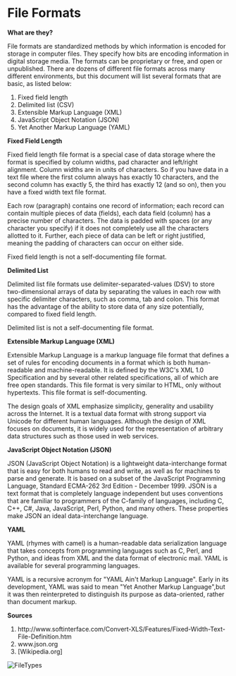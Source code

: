 

<html>
<body>

<h1>File Formats</h1>

<b>What are they?</b>
<p>File formats are standardized methods by which information is encoded for storage in computer files. They specify how bits are encoding information in digital storage media. The formats can be proprietary or free, and open or unpublished. There are dozens of different file formats across many different environments, but this document will list several formats that are basic, as listed below:</p>
<ol>
<li>Fixed field length</li>
<li>Delimited list (CSV)</li>
<li>Extensible Markup Language (XML)</li>
<li>JavaScript Object Notation (JSON)</li>
<li>Yet Another Markup Language (YAML)</li>
</ol>
<b>Fixed Field Length</b>
<p>Fixed field length file format is a special case of data storage where the format is specified by column widths, pad character and left/right alignment.  Column widths are in units of characters. So if you have data in a text file where the first column always has exactly 10 characters, and the second column has exactly 5, the third has exactly 12 (and so on), then you have a fixed width text file format.</p>
<p>Each row (paragraph) contains one record of information; each record can contain multiple pieces of data (fields), each data field (column) has a precise number of characters. The data is padded with spaces (or any character you specify) if it does not completely use all the characters allotted to it. Further, each piece of data can be left or right justified, meaning the padding of characters can occur on either side.</p>
<p>Fixed field length is not a self-documenting file format.</p>

<b>Delimited List</b>
<p>Delimited list file formats use delimiter-separated-values (DSV) to store two-dimensional arrays of data by separating the values in each row with specific delimiter characters, such as comma, tab and colon. This format has the advantage of the ability to store data of any size potentially, compared to fixed field length.</p>
<p>Delimited list is not a self-documenting file format.</p>

<b>Extensible Markup Language (XML)</b>
<p>Extensible Markup Language is a markup language file format that defines a set of rules for encoding documents in a format which is both human-readable and machine-readable. It is defined by the W3C's XML 1.0 Specification and by several other related specifications, all of which are free open standards. This file format is very similar to HTML, only without hypertexts. This file format is self-documenting.</p>
 <p>The design goals of XML emphasize simplicity, generality and usability across the Internet. It is a textual data format with strong support via Unicode for different human languages. Although the design of XML focuses on documents, it is widely used for the representation of arbitrary data structures such as those used in web services.</p>

<b>JavaScript Object Notation (JSON)</b>
<p>JSON (JavaScript Object Notation) is a lightweight data-interchange format that is easy for both humans to read and write, as well as for machines to parse and generate. It is based on a subset of the JavaScript Programming Language, Standard ECMA-262 3rd Edition - December 1999. JSON is a text format that is completely language independent but uses conventions that are familiar to programmers of the C-family of languages, including C, C++, C#, Java, JavaScript, Perl, Python, and many others. These properties make JSON an ideal data-interchange language.</p>

<b>YAML</b>
<p>YAML (rhymes with camel) is a human-readable data serialization language that takes concepts from programming languages such as C, Perl, and Python, and ideas from XML and the data format of electronic mail. YAML is available for several programming languages.</p>
<p>YAML is a recursive acronym for "YAML Ain't Markup Language". Early in its development, YAML was said to mean "Yet Another Markup Language",but it was then reinterpreted to distinguish its purpose as data-oriented, rather than document markup.</p>

<b>Sources</b>
<ol>
<li>http://www.softinterface.com/Convert-XLS/Features/Fixed-Width-Text-File-Definition.htm</li>
 <li>www.json.org</li>
 <li>[Wikipedia.org]<www.wikipedia.org></li>
</ol>
</body>
</html>

![FileTypes](http://jhigh.co.uk/Images/DataFileTypes/FileTypes.png)

